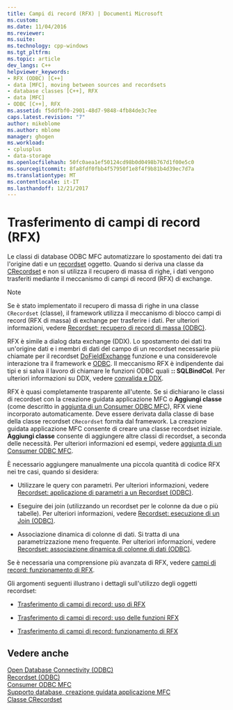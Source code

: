 ```yaml
---
title: Campi di record (RFX) | Documenti Microsoft
ms.custom: 
ms.date: 11/04/2016
ms.reviewer: 
ms.suite: 
ms.technology: cpp-windows
ms.tgt_pltfrm: 
ms.topic: article
dev_langs: C++
helpviewer_keywords:
- RFX (ODBC) [C++]
- data [MFC], moving between sources and recordsets
- database classes [C++], RFX
- data [MFC]
- ODBC [C++], RFX
ms.assetid: f5ddfbf0-2901-48d7-9848-4fb84de3c7ee
caps.latest.revision: "7"
author: mikeblome
ms.author: mblome
manager: ghogen
ms.workload:
- cplusplus
- data-storage
ms.openlocfilehash: 50fc0aea1ef50124cd98b0d0498b767d1f00e5c0
ms.sourcegitcommit: 8fa8fdf0fbb4f57950f1e8f4f9b81b4d39ec7d7a
ms.translationtype: MT
ms.contentlocale: it-IT
ms.lasthandoff: 12/21/2017
---
```

# <a name="record-field-exchange-rfx"></a>Trasferimento di campi di record (RFX)
Le classi di database ODBC MFC automatizzare lo spostamento dei dati tra l'origine dati e un [recordset](../../data/odbc/recordset-odbc.md) oggetto. Quando si deriva una classe da [CRecordset](../../mfc/reference/crecordset-class.md) e non si utilizza il recupero di massa di righe, i dati vengono trasferiti mediante il meccanismo di campi di record (RFX) di exchange.  
  
> [!NOTE]
>  Se è stato implementato il recupero di massa di righe in una classe `CRecordset` (classe), il framework utilizza il meccanismo di blocco campi di record (RFX di massa) di exchange per trasferire i dati. Per ulteriori informazioni, vedere [Recordset: recupero di record di massa (ODBC)](../../data/odbc/recordset-fetching-records-in-bulk-odbc.md).  
  
 RFX è simile a dialog data exchange (DDX). Lo spostamento dei dati tra un'origine dati e i membri di dati del campo di un recordset necessarie più chiamate per il recordset [DoFieldExchange](../../mfc/reference/crecordset-class.md#dofieldexchange) funzione e una considerevole interazione tra il framework e [ODBC](../../data/odbc/odbc-basics.md). Il meccanismo RFX è indipendente dai tipi e si salva il lavoro di chiamare le funzioni ODBC quali **:: SQLBindCol**. Per ulteriori informazioni su DDX, vedere [convalida e DDX](../../mfc/dialog-data-exchange-and-validation.md).  
  
 RFX è quasi completamente trasparente all'utente. Se si dichiarano le classi di recordset con la creazione guidata applicazione MFC o **Aggiungi classe** (come descritto in [aggiunta di un Consumer ODBC MFC](../../mfc/reference/adding-an-mfc-odbc-consumer.md)), RFX viene incorporato automaticamente. Deve essere derivata dalla classe di base della classe recordset `CRecordset` fornita dal framework. La creazione guidata applicazione MFC consente di creare una classe recordset iniziale. **Aggiungi classe** consente di aggiungere altre classi di recordset, a seconda delle necessità. Per ulteriori informazioni ed esempi, vedere [aggiunta di un Consumer ODBC MFC](../../mfc/reference/adding-an-mfc-odbc-consumer.md).  
  
 È necessario aggiungere manualmente una piccola quantità di codice RFX nei tre casi, quando si desidera:  
  
-   Utilizzare le query con parametri. Per ulteriori informazioni, vedere [Recordset: applicazione di parametri a un Recordset (ODBC)](../../data/odbc/recordset-parameterizing-a-recordset-odbc.md).  
  
-   Eseguire dei join (utilizzando un recordset per le colonne da due o più tabelle). Per ulteriori informazioni, vedere [Recordset: esecuzione di un Join (ODBC)](../../data/odbc/recordset-performing-a-join-odbc.md).  
  
-   Associazione dinamica di colonne di dati. Si tratta di una parametrizzazione meno frequente. Per ulteriori informazioni, vedere [Recordset: associazione dinamica di colonne di dati (ODBC)](../../data/odbc/recordset-dynamically-binding-data-columns-odbc.md).  
  
 Se è necessaria una comprensione più avanzata di RFX, vedere [campi di record: funzionamento di RFX](../../data/odbc/record-field-exchange-how-rfx-works.md).  
  
 Gli argomenti seguenti illustrano i dettagli sull'utilizzo degli oggetti recordset:  
  
-   [Trasferimento di campi di record: uso di RFX](../../data/odbc/record-field-exchange-using-rfx.md)  
  
-   [Trasferimento di campi di record: uso delle funzioni RFX](../../data/odbc/record-field-exchange-using-the-rfx-functions.md)  
  
-   [Trasferimento di campi di record: funzionamento di RFX](../../data/odbc/record-field-exchange-how-rfx-works.md)  
  
## <a name="see-also"></a>Vedere anche  
 [Open Database Connectivity (ODBC)](../../data/odbc/open-database-connectivity-odbc.md)   
 [Recordset (ODBC)](../../data/odbc/recordset-odbc.md)   
 [Consumer ODBC MFC](../../mfc/reference/adding-an-mfc-odbc-consumer.md)   
 [Supporto database, creazione guidata applicazione MFC](../../mfc/reference/database-support-mfc-application-wizard.md)   
 [Classe CRecordset](../../mfc/reference/crecordset-class.md)